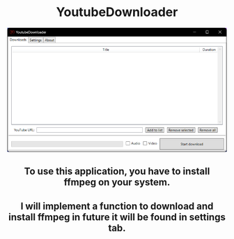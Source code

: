 <div align="center">
    <h1>YoutubeDownloader</h1>
    <img src="https://github.com/chriz63/YoutubeDownloader/blob/master/Pictures/Downloads.png"></img>
    <p>
        <h2>To use this application, you have to install ffmpeg on your system.</h2>
        <h2>I will implement a function to download and install ffmpeg in future it will be found in settings tab.</h2>
    </p>
</div>

